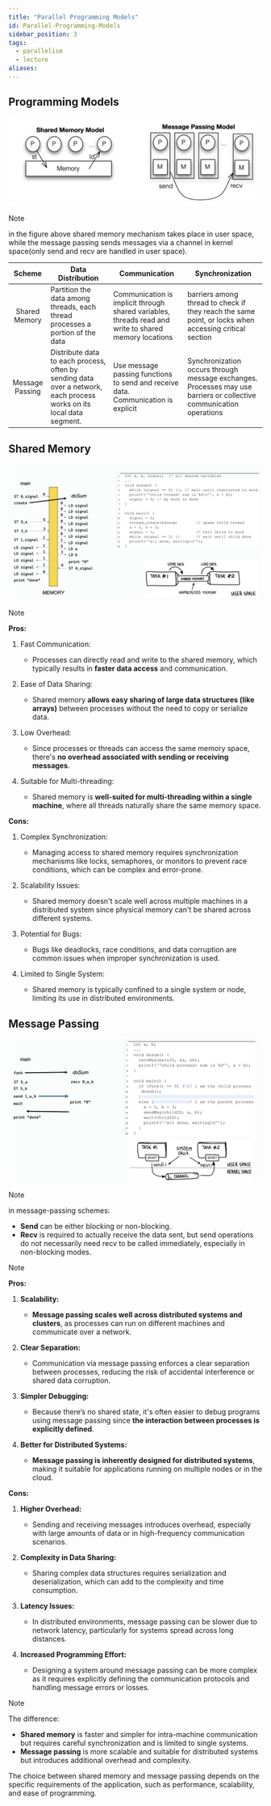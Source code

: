 ```yaml
---
title: "Parallel Programming Models"
id: Parallel-Programming-Models
sidebar_position: 3
tags:
  - parallelism
  - lecture
aliases:
---
```


## Programming Models

![Pasted image 20241009093649](./imgs/Pasted%20image%2020241009093649.png)

> [!NOTE]
> in the figure above shared memory mechanism takes place in user space, while the message passing sends messages via a channel in kernel space(only send and recv are handled in user space).

|     Scheme      | Data Distribution                                                                                                    | Communication                                                                                         | Synchronization                                                                                                     |
| :-------------: | -------------------------------------------------------------------------------------------------------------------- | ----------------------------------------------------------------------------------------------------- | ------------------------------------------------------------------------------------------------------------------- |
|  Shared Memory  | Partition the data among threads, each thread processes a portion of the data                                        | Communication is implicit through shared variables, threads read and write to shared memory locations | barriers among thread to check if they reach the same point, or locks when accessing critical section               |
| Message Passing | Distribute data to each process, often by sending data over a network, each process works on its local data segment. | Use message passing functions to send and receive data. Communication is explicit                     | Synchronization occurs through message exchanges. Processes may use barriers or collective communication operations |

## Shared Memory

![Pasted image 20240820113936](./imgs/Pasted%20image%2020240820113936.png)

> [!NOTE]
> **Pros:**
>
> 1. Fast Communication:
>    - Processes can directly read and write to the shared memory, which typically results in **faster data access** and communication.
> 2. Ease of Data Sharing:
>    - Shared memory **allows easy sharing of large data structures (like arrays)** between processes without the need to copy or serialize data.
> 3. Low Overhead:
>
>    - Since processes or threads can access the same memory space, there's **no overhead associated with sending or receiving messages**.
>
> 4. Suitable for Multi-threading:
>    - Shared memory is **well-suited for multi-threading within a single machine**, where all threads naturally share the same memory space.
>
> **Cons:**
>
> 1. Complex Synchronization:
>
>    - Managing access to shared memory requires synchronization mechanisms like locks, semaphores, or monitors to prevent race conditions, which can be complex and error-prone.
>
> 2. Scalability Issues:
>
>    - Shared memory doesn't scale well across multiple machines in a distributed system since physical memory can't be shared across different systems.
>
> 3. Potential for Bugs:
>
>    - Bugs like deadlocks, race conditions, and data corruption are common issues when improper synchronization is used.
>
> 4. Limited to Single System:
>    - Shared memory is typically confined to a single system or node, limiting its use in distributed environments.

## Message Passing

![Pasted image 20240825194949](./imgs/Pasted%20image%2020240825194949.png)

> [!NOTE]
> in message-passing schemes:
>
> - **Send** can be either blocking or non-blocking.
> - **Recv** is required to actually receive the data sent, but send operations do not necessarily need recv to be called immediately, especially in non-blocking modes.

> [!NOTE]
> **Pros:**
>
> 1. **Scalability:**
>
>    - **Message passing scales well across distributed systems and clusters**, as processes can run on different machines and communicate over a network.
>
> 2. **Clear Separation:**
>
>    - Communication via message passing enforces a clear separation between processes, reducing the risk of accidental interference or shared data corruption.
>
> 3. **Simpler Debugging:**
>
>    - Because there’s no shared state, it's often easier to debug programs using message passing since **the interaction between processes is explicitly defined**.
>
> 4. **Better for Distributed Systems:**
>    - **Message passing is inherently designed for distributed systems**, making it suitable for applications running on multiple nodes or in the cloud.
>
> **Cons:**
>
> 1. **Higher Overhead:**
>
>    - Sending and receiving messages introduces overhead, especially with large amounts of data or in high-frequency communication scenarios.
>
> 2. **Complexity in Data Sharing:**
>
>    - Sharing complex data structures requires serialization and deserialization, which can add to the complexity and time consumption.
>
> 3. **Latency Issues:**
>
>    - In distributed environments, message passing can be slower due to network latency, particularly for systems spread across long distances.
>
> 4. **Increased Programming Effort:**
>    - Designing a system around message passing can be more complex as it requires explicitly defining the communication protocols and handling message errors or losses.

> [!NOTE]
> The difference:
>
> - **Shared memory** is faster and simpler for intra-machine communication but requires careful synchronization and is limited to single systems.
> - **Message passing** is more scalable and suitable for distributed systems but introduces additional overhead and complexity.
>
> The choice between shared memory and message passing depends on the specific requirements of the application, such as performance, scalability, and ease of programming.
